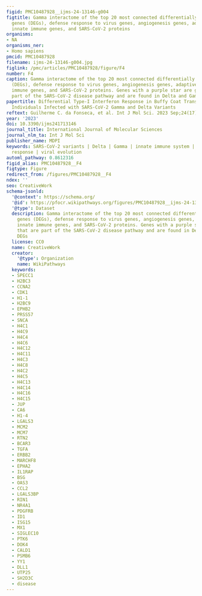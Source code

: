 ```yaml
---
figid: PMC10487928__ijms-24-13146-g004
figtitle: Gamma interactome of the top 20 most connected differentially expressed
  genes (DEGs), defense response to virus genes, angiogenesis genes, adaptive and
  innate immune genes, and SARS-CoV-2 proteins
organisms:
- NA
organisms_ner:
- Homo sapiens
pmcid: PMC10487928
filename: ijms-24-13146-g004.jpg
figlink: /pmc/articles/PMC10487928/figure/F4
number: F4
caption: Gamma interactome of the top 20 most connected differentially expressed genes
  (DEGs), defense response to virus genes, angiogenesis genes, adaptive and innate
  immune genes, and SARS-CoV-2 proteins. Genes with a purple star are genes that are
  part of the SARS-CoV-2 disease pathway and are found in Delta and Gamma DEGs
papertitle: Differential Type-I Interferon Response in Buffy Coat Transcriptome of
  Individuals Infected with SARS-CoV-2 Gamma and Delta Variants
reftext: Guilherme C. da Fonseca, et al. Int J Mol Sci. 2023 Sep;24(17).
year: '2023'
doi: 10.3390/ijms241713146
journal_title: International Journal of Molecular Sciences
journal_nlm_ta: Int J Mol Sci
publisher_name: MDPI
keywords: SARS-CoV-2 variants | Delta | Gamma | innate immune system | type-I interferon
  response | viral evolution
automl_pathway: 0.8612316
figid_alias: PMC10487928__F4
figtype: Figure
redirect_from: /figures/PMC10487928__F4
ndex: ''
seo: CreativeWork
schema-jsonld:
  '@context': https://schema.org/
  '@id': https://pfocr.wikipathways.org/figures/PMC10487928__ijms-24-13146-g004.html
  '@type': Dataset
  description: Gamma interactome of the top 20 most connected differentially expressed
    genes (DEGs), defense response to virus genes, angiogenesis genes, adaptive and
    innate immune genes, and SARS-CoV-2 proteins. Genes with a purple star are genes
    that are part of the SARS-CoV-2 disease pathway and are found in Delta and Gamma
    DEGs
  license: CC0
  name: CreativeWork
  creator:
    '@type': Organization
    name: WikiPathways
  keywords:
  - SPECC1
  - H2BC3
  - CCNA2
  - CDK1
  - H1-1
  - H2BC9
  - EPHB2
  - PRSS57
  - SNCA
  - H4C1
  - H4C9
  - H4C4
  - H4C6
  - H4C12
  - H4C11
  - H4C3
  - H4C8
  - H4C2
  - H4C5
  - H4C13
  - H4C14
  - H4C16
  - H4C15
  - JUP
  - CA6
  - H1-4
  - LGALS3
  - MCM2
  - MCM7
  - RTN2
  - BCAR3
  - TGFA
  - ERBB2
  - MARCHF8
  - EPHA2
  - IL1RAP
  - BSG
  - OAS3
  - CCL2
  - LGALS3BP
  - RIN1
  - NR4A1
  - PDGFRB
  - ID1
  - ISG15
  - MX1
  - SIGLEC10
  - PTK6
  - DOK4
  - CALD1
  - PSMB6
  - YY1
  - DLL1
  - UTP25
  - SH2D3C
  - disease
---
```

